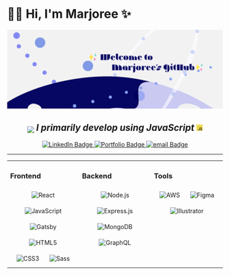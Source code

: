 # 👋🏻  **Hi, I'm Marjoree**  ✨
![Header](GitHubBanner.png)

*<h2 style="fontsize: 50px" align="center"><img valign="bottom" src="https://media.giphy.com/media/1NYkJ0wTvncdXV5dN5/giphy.gif" height="75px" style="margin: 0;"/> I primarily develop using JavaScript <a href="https://developer.mozilla.org/en-US/docs/Web/JavaScript" target="_blank"> <img       src="https://raw.githubusercontent.com/devicons/devicon/master/icons/javascript/javascript-original.svg" alt="javascript" width="15" height="15"/> </a> </h2>*

<div id="badges" align="center" display="flex">
 <a href="https://www.linkedin.com/in/marjoree-fargas" target="_blank">
   <img src="https://img.shields.io/badge/LinkedIn-blue?style=for-the-badge&logo=linkedin&logoColor=white" alt="LinkedIn Badge"/>
 </a>
 <a href="https://www.marjoree.com/" target="_blank">
   <img src="https://img.shields.io/badge/Portfolio-ff69b4?style=for-the-badge" alt="Portfolio Badge"/>
 </a>
 <a href="mailto:marjoree.e.f@gmail.com" target="_blank">
   <img src="https://img.shields.io/badge/email-blue?style=for-the-badge&logo=gmail&logoColor=white" alt="email Badge"/>
 </a>

*****
<!--   <p>⚡️</p> -->
</div>
<table><tr><td valign="top" width="33%">



### Frontend  
<div align="center">  
<img style="margin: 10px" src="https://profilinator.rishav.dev/skills-assets/react-original-wordmark.svg" alt="React" height="50" />  
<img style="margin: 10px" src="https://profilinator.rishav.dev/skills-assets/javascript-original.svg" alt="JavaScript" height="50" />    
<img style="margin: 10px" src="https://profilinator.rishav.dev/skills-assets/gatsby.png" alt="Gatsby" height="50" />  
<img style="margin: 10px" src="https://profilinator.rishav.dev/skills-assets/html5-original-wordmark.svg" alt="HTML5" height="50" />  
<img style="margin: 10px" src="https://profilinator.rishav.dev/skills-assets/css3-original-wordmark.svg" alt="CSS3" height="50" />  
<img style="margin: 10px" src="https://profilinator.rishav.dev/skills-assets/sass-original.svg" alt="Sass" height="50" />
</div>

</td><td valign="top" width="33%">



### Backend  
<div align="center">  
<img style="margin: 10px" src="https://profilinator.rishav.dev/skills-assets/nodejs-original-wordmark.svg" alt="Node.js" height="50" />  
<img style="margin: 10px" src="https://profilinator.rishav.dev/skills-assets/express-original-wordmark.svg" alt="Express.js" height="50" />  
<img style="margin: 10px" src="https://profilinator.rishav.dev/skills-assets/mongodb-original-wordmark.svg" alt="MongoDB" height="50" /> 
<img style="margin: 10px" src="https://profilinator.rishav.dev/skills-assets/graphql.png" alt="GraphQL" height="50" />  
</div>

</td><td valign="top" width="33%">



### Tools  
<div align="center">  
<img style="margin: 10px" src="https://profilinator.rishav.dev/skills-assets/amazonwebservices-original-wordmark.svg" alt="AWS" height="50" /> 
<img style="margin: 10px" src="https://profilinator.rishav.dev/skills-assets/figma-icon.svg" alt="Figma" height="50" />  
<img style="margin: 10px" src="https://profilinator.rishav.dev/skills-assets/adobe_illustrator-icon.svg" alt="Illustrator" height="50" />
</div>

</td></tr></table>  

<br/>  
<!-- 
<div align="center"><img width="45%" valign="center" src="https://github-readme-stats.vercel.app/api?username=mfargas&theme=tokyonight&show_icons=true&count_private=true&hide_border=true" style="margin: 10px"  />&nbsp;&nbsp;&nbsp;&nbsp;<img src="https://github-readme-stats.vercel.app/api/top-langs?username=mfargas&theme=tokyonight" style="margin: 10px" valign="top" width="30%" /></div>   -->
    

